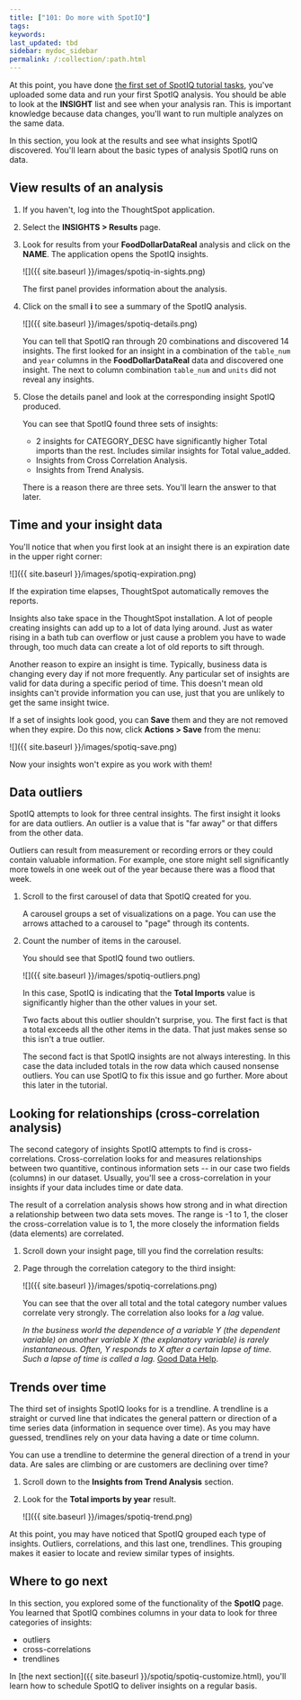 ```yaml
---
title: ["101: Do more with SpotIQ"]
tags:
keywords:
last_updated: tbd
sidebar: mydoc_sidebar
permalink: /:collection/:path.html
---
```

At this point, you have done [the first set of SpotIQ tutorial tasks](overview.md), you've uploaded some
data and run your first SpotIQ analysis. You should be able to look at the
**INSIGHT** list and see when your analysis ran. This is important knowledge
because data changes, you'll want to run multiple analyzes on the same data.

In this section, you look at the results and see what insights SpotIQ
discovered. You'll learn about the basic types of analysis SpotIQ runs on data.

## View results of an analysis

1. If you haven't, log into the ThoughtSpot application.
2. Select the **INSIGHTS > Results** page.
3. Look for results from your **FoodDollarDataReal** analysis and click on the **NAME**.
   The application opens the SpotIQ insights.

   ![]({{ site.baseurl }}/images/spotiq-in-sights.png)

   The first panel provides information about the analysis.

4. Click on the small **i** to see a summary of the SpotIQ analysis.

   ![]({{ site.baseurl }}/images/spotiq-details.png)

   You can tell that SpotIQ ran through 20 combinations and discovered 14
   insights. The first looked for an insight in a combination of the `table_num`
   and `year` columns in the **FoodDollarDataReal** data and discovered one
   insight. The next to column combination `table_num` and `units` did not
   reveal any insights.

5. Close the details panel and look at the corresponding insight SpotIQ produced.

   You can see that SpotIQ found three sets of insights:

   * 2 insights for CATEGORY_DESC have significantly higher Total imports than the rest. Includes similar insights for Total value_added.
   * Insights from Cross Correlation Analysis.
   * Insights from Trend Analysis.

   There is a reason there are three sets. You'll learn the answer to that later.

## Time and your insight data

You'll notice that when you first look at an insight there is an expiration date
in the upper right corner:

![]({{ site.baseurl }}/images/spotiq-expiration.png)

If the expiration time elapses, ThoughtSpot automatically removes the reports.

Insights also take space in the ThoughtSpot installation. A lot of people
creating insights can add up to a lot of data lying around. Just as water rising
in a bath tub can overflow or just cause a problem you have to wade through, too
much data can create a lot of old reports to sift through.

Another reason to expire an insight is time. Typically, business data is
changing every day if not more frequently. Any particular set of insights are
valid for data during a specific period of time. This doesn't mean old insights
can't provide information you can use, just that you are unlikely to get the
same insight twice.

If a set of insights look good, you can **Save** them and they are not removed
when they expire. Do this now, click **Actions > Save** from the menu:

![]({{ site.baseurl }}/images/spotiq-save.png)

Now your insights won't expire as you work with them!

## Data outliers

SpotIQ attempts to look for three central insights. The first insight it looks
for are data outliers. An outlier is a value that is "far away" or that differs
from the other data.

Outliers can result from measurement or recording errors or they could contain
valuable information. For example, one store might sell significantly more
towels in one week out of the year because there was a flood that week.

1. Scroll to the first carousel of data that SpotIQ created for you.

    A carousel groups a set of visualizations on a page. You can use the arrows
    attached to a carousel to "page" through its contents.

2. Count the number of items in the carousel.

    You should see that SpotIQ found two outliers.

    ![]({{ site.baseurl }}/images/spotiq-outliers.png)

    In this case, SpotIQ is indicating that the **Total Imports** value is
    significantly higher than the other values in your set.

    Two facts about this outlier shouldn't surprise, you. The first fact is that a
    total exceeds all the other items in the data. That just makes sense so this
    isn't a true outlier.

    The second fact is that SpotIQ insights are not always interesting. In this
    case the data included totals in the row data which caused nonsense outliers.
    You can use SpotIQ to fix this issue and go further. More about this later in
    the tutorial.

## Looking for relationships (cross-correlation analysis)

The second category of insights SpotIQ attempts to find is cross-correlations.
Cross-correlation looks for and measures relationships between two quantitive,
continous information sets -- in our case two fields (columns) in our dataset.
Usually, you'll see a cross-correlation in your insights if your data includes
time or date data.

The result of a correlation analysis shows how strong and in what direction a
relationship between two data sets moves. The range is -1 to 1, the closer the
cross-correlation value is to 1, the more closely the information fields (data
elements) are correlated.

1. Scroll down your insight page, till you find the correlation results:
2. Page through the correlation category to the third insight:

   ![]({{ site.baseurl }}/images/spotiq-correlations.png)

    You can see that the over all total and the total category number values
    correlate very strongly. The correlation also looks for a _lag_ value.

      _In the business world the dependence of a variable Y (the dependent variable)
      on another variable X (the explanatory variable) is rarely instantaneous.
      Often, Y responds to X after a certain lapse of time. Such a lapse of time is
      called a lag._ [Good Data Help](https://goo.gl/XW2Tk1).


## Trends over time

The third set of insights SpotIQ looks for is a trendline. A trendline is a
straight or curved line that indicates the general pattern or direction of a
time series data (information in sequence over time). As you may have guessed,
trendlines rely on your data having a date or time column.

You can use a trendline to determine the general direction of a trend in your
data. Are sales are climbing or are customers are declining over time?

1. Scroll down to the **Insights from Trend Analysis** section.
2. Look for the **Total imports by year** result.

   ![]({{ site.baseurl }}/images/spotiq-trend.png)

  At this point, you may have noticed that SpotIQ grouped each type of insights.
  Outliers, correlations, and this last one, trendlines. This grouping makes it
  easier to locate and review similar types of insights.

## Where to go next

In this section, you explored some of the functionality of the **SpotIQ** page.
You learned that SpotIQ combines columns in your data to look for three
categories of insights:

* outliers
* cross-correlations
* trendlines

In [the next section]({{ site.baseurl }}/spotiq/spotiq-customize.html), you'll
learn how to schedule SpotIQ to deliver insights on a regular basis.
